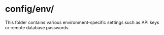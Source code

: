 # config/env/

This folder contains various environment-specific settings such as API keys or remote database passwords.

<docmeta name="displayName" value="env">
